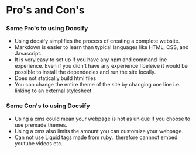# Pro's and Con's 

### Some Pro's to using Docsify

* Using docsify simplifies the process of creating a complete website. 
* Markdown is easier to learn than typical languages like HTML, CSS, and Javascript. 
* It is very easy to set up if you have any npm and command line experience. Even if you didn't have any experience I beleive it would be possible to install the dependecies and run the site locally. 
* Does not statically build html files
* You can change the entire theme of the site by changing one line i.e. linking to an external stylesheet

### Some Con's to using Docsify

* Using a cms could mean your webpage is not as unique if you choose to use premade themes. 
* Using a cms also limits the amount you can customize your webpage. 
* Can not use Liquid tags made from ruby.. therefore cannnot embed youtube videos etc. 